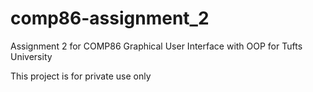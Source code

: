 # comp86-assignment_2

Assignment 2 for COMP86 Graphical User Interface with OOP for Tufts University

This project is for private use only
